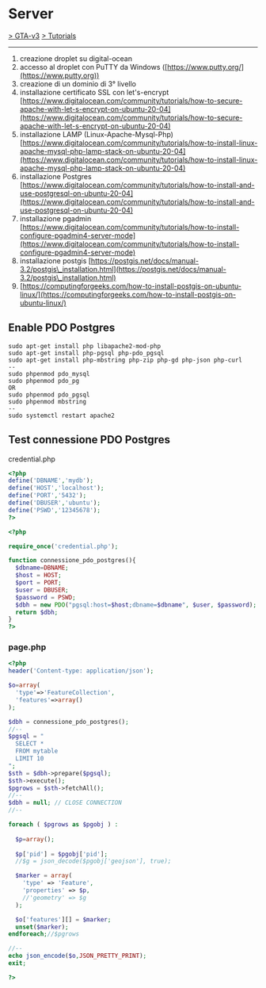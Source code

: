 # Server

[> GTA-v3](../../README.md) [> Tutorials](../README.md)
* * *

1. creazione droplet su digital-ocean
2. accesso al droplet con PuTTY da Windows ([https://www.putty.org/](https://www.putty.org))
3. creazione di un dominio di 3° livello
4. installazione certificato SSL con let's-encrypt [https://www.digitalocean.com/community/tutorials/how-to-secure-apache-with-let-s-encrypt-on-ubuntu-20-04](https://www.digitalocean.com/community/tutorials/how-to-secure-apache-with-let-s-encrypt-on-ubuntu-20-04)
5. installazione LAMP (Linux-Apache-Mysql-Php) [https://www.digitalocean.com/community/tutorials/how-to-install-linux-apache-mysql-php-lamp-stack-on-ubuntu-20-04](https://www.digitalocean.com/community/tutorials/how-to-install-linux-apache-mysql-php-lamp-stack-on-ubuntu-20-04)
6. installazione Postgres [https://www.digitalocean.com/community/tutorials/how-to-install-and-use-postgresql-on-ubuntu-20-04](https://www.digitalocean.com/community/tutorials/how-to-install-and-use-postgresql-on-ubuntu-20-04)
7. installazione pgadmin [https://www.digitalocean.com/community/tutorials/how-to-install-configure-pgadmin4-server-mode](https://www.digitalocean.com/community/tutorials/how-to-install-configure-pgadmin4-server-mode)
8. installazione postgis [https://postgis.net/docs/manual-3.2/postgis\_installation.html](https://postgis.net/docs/manual-3.2/postgis\_installation.html)
9. [https://computingforgeeks.com/how-to-install-postgis-on-ubuntu-linux/](https://computingforgeeks.com/how-to-install-postgis-on-ubuntu-linux/)

## Enable PDO Postgres

```
sudo apt-get install php libapache2-mod-php
sudo apt-get install php-pgsql php-pdo_pgsql
sudo apt-get install php-mbstring php-zip php-gd php-json php-curl
--
sudo phpenmod pdo_mysql
sudo phpenmod pdo_pg
OR
sudo phpenmod pdo_pgsql
sudo phpenmod mbstring
--
sudo systemctl restart apache2
```

## Test connessione PDO Postgres

credential.php

```php
<?php
define('DBNAME','mydb');
define('HOST','localhost');
define('PORT','5432');
define('DBUSER','ubuntu');
define('PSWD','12345678');
?>
```

```php
<?php

require_once('credential.php');

function connessione_pdo_postgres(){
  $dbname=DBNAME;
  $host = HOST;
  $port = PORT;
  $user = DBUSER;
  $password = PSWD;
  $dbh = new PDO("pgsql:host=$host;dbname=$dbname", $user, $password);
  return $dbh;
}
?>
```

### page.php

```php
<?php
header('Content-type: application/json');

$o=array(
  'type'=>'FeatureCollection',
  'features'=>array()
);

$dbh = connessione_pdo_postgres();
//--
$pgsql = "
  SELECT *
  FROM mytable
  LIMIT 10
";
$sth = $dbh->prepare($pgsql);
$sth->execute();
$pgrows = $sth->fetchAll();
//--
$dbh = null; // CLOSE CONNECTION
//--

foreach ( $pgrows as $pgobj ) :
    
  $p=array();
  
  $p['pid'] = $pgobj['pid'];
  //$g = json_decode($pgobj['geojson'], true); 

  $marker = array(
    'type' => 'Feature',
    'properties' => $p,
    //'geometry' => $g
  );

  $o['features'][] = $marker;
  unset($marker);      
endforeach;//$pgrows  

//--
echo json_encode($o,JSON_PRETTY_PRINT);
exit;

?>
```
